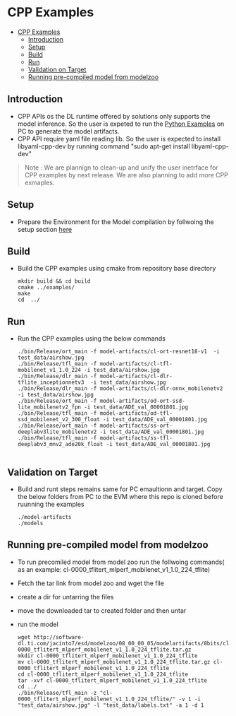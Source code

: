 # CPP Examples
- [CPP Examples](#cpp-examples)
  - [Introduction](#introduction)
  - [Setup](#setup)
  - [Build](#build)
  - [Run](#run)
  - [Validation on Target](#validation-on-target)
  - [Running pre-compiled model from modelzoo](#running-pre-compiled-model-from-modelzoo)


## Introduction

   - CPP APIs os the DL runtime offered by solutions only supports the model inference. So the user is expeted  to run the [Python Examples](../../README.md#python-exampe) on PC to generate the model artifacts.
   - CPP API require yaml file reading lib. So the user is expected to install libyaml-cpp-dev by running command "sudo apt-get install libyaml-cpp-dev"
> Note : We are plannign to clean-up and unify the user inetrface for CPP examples by next release. We are also planning to add more CPP exmaples.

## Setup
- Prepare the Environment for the Model compilation by follwoing the setup section [here](../../README.md#setup)


## Build 
  - Build the CPP examples using cmake from repository base directory
    ```
    mkdir build && cd build
    cmake ../examples/
    make
    cd  ../
    ```

## Run 
  - Run the CPP examples using the below commands
    ```
    ./bin/Release/ort_main -f model-artifacts/cl-ort-resnet18-v1  -i test_data/airshow.jpg
    ./bin/Release/tfl_main -f model-artifacts/cl-tfl-mobilenet_v1_1.0_224 -i test_data/airshow.jpg
    ./bin/Release/dlr_main -f model-artifacts/cl-dlr-tflite_inceptionnetv3  -i test_data/airshow.jpg
    ./bin/Release/dlr_main -f model-artifacts/cl-dlr-onnx_mobilenetv2  -i test_data/airshow.jpg
    ./bin/Release/ort_main -f model-artifacts/od-ort-ssd-lite_mobilenetv2_fpn -i test_data/ADE_val_00001801.jpg
    ./bin/Release/tfl_main -f model-artifacts/od-tfl-ssd_mobilenet_v2_300_float -i test_data/ADE_val_00001801.jpg
    ./bin/Release/ort_main -f model-artifacts/ss-ort-deeplabv3lite_mobilenetv2 -i test_data/ADE_val_00001801.jpg
    ./bin/Release/tfl_main -f model-artifacts/ss-tfl-deeplabv3_mnv2_ade20k_float -i test_data/ADE_val_00001801.jpg


    ```
## Validation on Target
- Build and runt steps remains same for PC emaultionn and target. Copy the below folders from PC to the EVM where this repo is cloned before ruunning the examples
  
    ```
    ./model-artifacts
    ./models
    ```
## Running pre-compiled model from modelzoo
- To run precomiled model from model zoo run the follwoing commands( as an example: cl-0000_tflitert_mlperf_mobilenet_v1_1.0_224_tflite)
- Fetch the tar link from model zoo and wget the file
- create a dir for untarring the files
- move the downloaded tar to created folder and then untar
- run the model 
  
    ```
    wget http://software-dl.ti.com/jacinto7/esd/modelzoo/08_00_00_05/modelartifacts/8bits/cl-0000_tflitert_mlperf_mobilenet_v1_1.0_224_tflite.tar.gz
    mkdir cl-0000_tflitert_mlperf_mobilenet_v1_1.0_224_tflite
    mv cl-0000_tflitert_mlperf_mobilenet_v1_1.0_224_tflite.tar.gz cl-0000_tflitert_mlperf_mobilenet_v1_1.0_224_tflite
    cd cl-0000_tflitert_mlperf_mobilenet_v1_1.0_224_tflite
    tar -xvf cl-0000_tflitert_mlperf_mobilenet_v1_1.0_224_tflite
    cd ../
    ./bin/Release/tfl_main -z "cl-0000_tflitert_mlperf_mobilenet_v1_1.0_224_tflite/" -v 1 -i "test_data/airshow.jpg" -l "test_data/labels.txt" -a 1 -d 1
    ```



